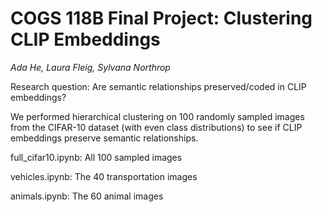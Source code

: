 # COGS 118B Final Project: Clustering CLIP Embeddings

*Ada He, Laura Fleig, Sylvana Northrop*

Research question: Are semantic relationships preserved/coded in CLIP embeddings?

We performed hierarchical clustering on 100 randomly sampled images from the CIFAR-10 dataset (with even class distributions) to see if CLIP embeddings preserve semantic relationships. 

full_cifar10.ipynb: All 100 sampled images

vehicles.ipynb: The 40 transportation images

animals.ipynb: The 60 animal images

